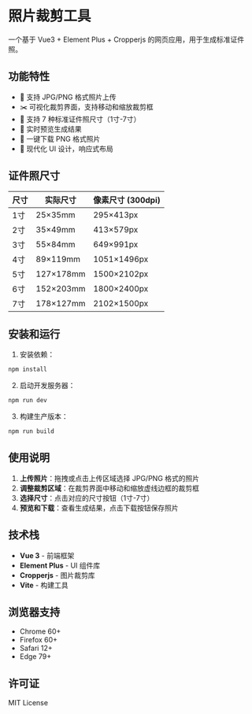 # 照片裁剪工具

一个基于 Vue3 + Element Plus + Cropperjs 的网页应用，用于生成标准证件照。

## 功能特性

- 📸 支持 JPG/PNG 格式照片上传
- ✂️ 可视化裁剪界面，支持移动和缩放裁剪框
- 📏 支持 7 种标准证件照尺寸（1寸-7寸）
- 👀 实时预览生成结果
- 💾 一键下载 PNG 格式照片
- 🎨 现代化 UI 设计，响应式布局

## 证件照尺寸

| 尺寸 | 实际尺寸 | 像素尺寸 (300dpi) |
|------|----------|-------------------|
| 1寸  | 25×35mm  | 295×413px        |
| 2寸  | 35×49mm  | 413×579px        |
| 3寸  | 55×84mm  | 649×991px        |
| 4寸  | 89×119mm | 1051×1496px      |
| 5寸  | 127×178mm| 1500×2102px      |
| 6寸  | 152×203mm| 1800×2400px      |
| 7寸  | 178×127mm| 2102×1500px      |

## 安装和运行

1. 安装依赖：
```bash
npm install
```

2. 启动开发服务器：
```bash
npm run dev
```

3. 构建生产版本：
```bash
npm run build
```

## 使用说明

1. **上传照片**：拖拽或点击上传区域选择 JPG/PNG 格式的照片
2. **调整裁剪区域**：在裁剪界面中移动和缩放虚线边框的裁剪框
3. **选择尺寸**：点击对应的尺寸按钮（1寸-7寸）
4. **预览和下载**：查看生成结果，点击下载按钮保存照片

## 技术栈

- **Vue 3** - 前端框架
- **Element Plus** - UI 组件库
- **Cropperjs** - 图片裁剪库
- **Vite** - 构建工具

## 浏览器支持

- Chrome 60+
- Firefox 60+
- Safari 12+
- Edge 79+

## 许可证

MIT License

